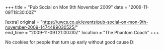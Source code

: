 +++
title = "Pub Social on Mon 9th November 2009"
date = "2009-11-09T18:30:00Z"

[extra]
original = "https://uwcs.co.uk/events/pub-social-on-mon-9th-november-2009-1474489030525/"    
end_time = "2009-11-09T21:00:00Z"
location = "The Phantom Coach"
+++

No cookies for people that turn up early without good cause D:

